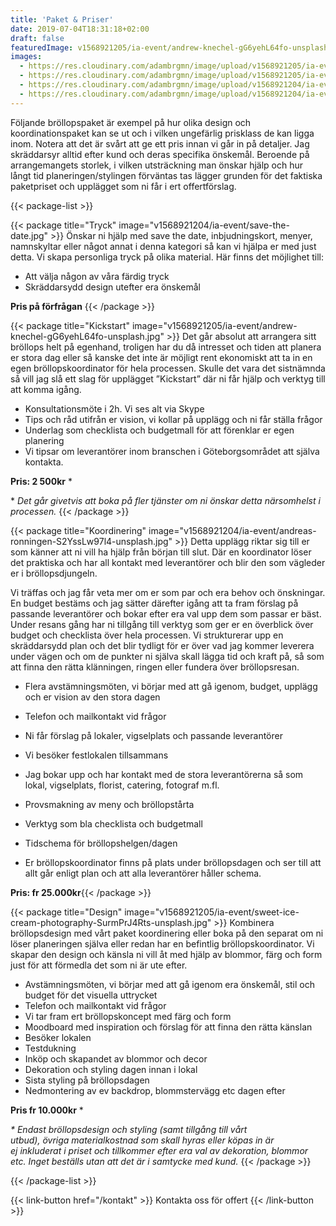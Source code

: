 ```yaml
---
title: 'Paket & Priser'
date: 2019-07-04T18:31:18+02:00
draft: false
featuredImage: v1568921205/ia-event/andrew-knechel-gG6yehL64fo-unsplash.jpg
images:
  - https://res.cloudinary.com/adambrgmn/image/upload/v1568921205/ia-event/andrew-knechel-gG6yehL64fo-unsplash.jpg
  - https://res.cloudinary.com/adambrgmn/image/upload/v1568921205/ia-event/sweet-ice-cream-photography-SurmPrJ4Rts-unsplash.jpg
  - https://res.cloudinary.com/adambrgmn/image/upload/v1568921204/ia-event/save-the-date.jpg
  - https://res.cloudinary.com/adambrgmn/image/upload/v1568921204/ia-event/andreas-ronningen-S2YssLw97l4-unsplash.jpg
---
```


Följande bröllopspaket är exempel på hur olika design och koordinationspaket kan
se ut och i vilken ungefärlig prisklass de kan ligga inom. Notera att det är
svårt att ge ett pris innan vi går in på detaljer. Jag skräddarsyr alltid efter
kund och deras specifika önskemål. Beroende på arrangemangets storlek, i vilken
utsträckning man önskar hjälp och hur långt tid planeringen/stylingen förväntas
tas lägger grunden för det faktiska paketpriset och upplägget som ni får i ert
offertförslag.

{{< package-list >}}

{{< package title="Tryck" image="v1568921204/ia-event/save-the-date.jpg" >}}
Önskar ni hjälp med save the date, inbjudningskort, menyer, namnskyltar eller
något annat i denna kategori så kan vi hjälpa er med just detta. Vi skapa
personliga tryck på olika material. Här finns det möjlighet till:

- Att välja någon av våra färdig tryck
- Skräddarsydd design utefter era önskemål

**Pris på förfrågan** {{< /package >}}

{{< package title="Kickstart" image="v1568921205/ia-event/andrew-knechel-gG6yehL64fo-unsplash.jpg" >}}
Det går absolut att arrangera sitt bröllops helt på egenhand, troligen har du då
intresset och tiden att planera er stora dag eller så kanske det inte är möjligt
rent ekonomiskt att ta in en egen bröllopskoordinator för hela processen. Skulle
det vara det sistnämnda så vill jag slå ett slag för upplägget ”Kickstart” där
ni får hjälp och verktyg till att komma igång.

- Konsultationsmöte i 2h. Vi ses alt via Skype
- Tips och råd utifrån er vision, vi kollar på upplägg och ni får ställa frågor
- Underlag som checklista och budgetmall för att förenklar er egen planering
- Vi tipsar om leverantörer inom branschen i Göteborgsområdet att själva
  kontakta.

**Pris: 2 500kr** \*

\* _Det går givetvis att boka på fler tjänster om ni önskar detta närsomhelst i
processen._ {{< /package >}}

{{< package title="Koordinering" image="v1568921204/ia-event/andreas-ronningen-S2YssLw97l4-unsplash.jpg" >}}
Detta upplägg riktar sig till er som känner att ni vill ha hjälp från början
till slut. Där en koordinator löser det praktiska och har all kontakt med
leverantörer och blir den som vägleder er i bröllopsdjungeln.

Vi träffas och jag får veta mer om er som par och era behov och önskningar. En
budget bestäms och jag sätter därefter igång att ta fram förslag på passande
leverantörer och bokar efter era val upp dem som passar er bäst. Under resans
gång har ni tillgång till verktyg som ger er en överblick över budget och
checklista över hela processen. Vi strukturerar upp en skräddarsydd plan och det
blir tydligt för er över vad jag kommer leverera under vägen och om de punkter
ni själva skall lägga tid och kraft på, så som att finna den rätta klänningen,
ringen eller fundera över bröllopsresan.

- Flera avstämningsmöten, vi börjar med att gå igenom, budget, upplägg och er
  vision av den stora dagen
- Telefon och mailkontakt vid frågor
- Ni får förslag på lokaler, vigselplats och passande leverantörer
- Vi besöker festlokalen tillsammans
- Jag bokar upp och har kontakt med de stora leverantörerna så som lokal,
  vigselplats, florist, catering, fotograf m.fl.

- Provsmakning av meny och bröllopstårta
- Verktyg som bla checklista och budgetmall
- Tidschema för bröllopshelgen/dagen
- Er bröllopskoordinator finns på plats under bröllopsdagen och ser till att
  allt går enligt plan och att alla leverantörer håller schema.

**Pris: fr 25.000kr**{{< /package >}}

{{< package title="Design" image="v1568921205/ia-event/sweet-ice-cream-photography-SurmPrJ4Rts-unsplash.jpg" >}}
Kombinera bröllopsdesign med vårt paket koordinering eller boka på den separat
om ni löser planeringen själva eller redan har en befintlig bröllopskoordinator.
Vi skapar den design och känsla ni vill åt med hjälp av blommor, färg och form
just för att förmedla det som ni är ute efter.

- Avstämningsmöten, vi börjar med att gå igenom era önskemål, stil och budget
  för det visuella uttrycket
- Telefon och mailkontakt vid frågor
- Vi tar fram ert bröllopskoncept med färg och form
- Moodboard med inspiration och förslag för att finna den rätta känslan
- Besöker lokalen
- Testdukning
- Inköp och skapandet av blommor och decor
- Dekoration och styling dagen innan i lokal
- Sista styling på bröllopsdagen
- Nedmontering av ev backdrop, blommstervägg etc dagen efter

**Pris fr 10.000kr** \*

_\* Endast bröllopsdesign och styling (samt tillgång till vårt
utbud), övriga materialkostnad som skall hyras eller köpas in är ej inkluderat i
priset och tillkommer efter era val av dekoration, blommor etc. Inget beställs
utan att det är i samtycke med kund._ {{< /package >}}

{{< /package-list >}}

{{< link-button href="/kontakt" >}} Kontakta oss för offert {{< /link-button >}}
